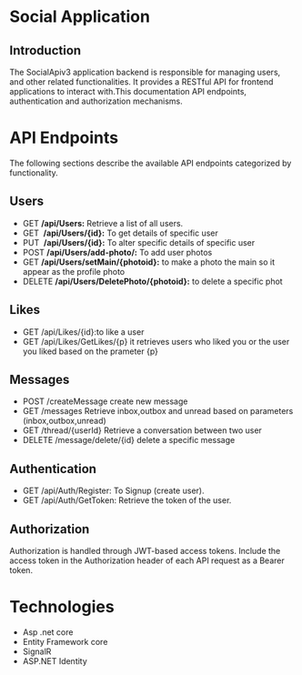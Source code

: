 # Social Application

## Introduction
The SocialApiv3 application backend is responsible for managing users, and other related functionalities. It provides a RESTful API for frontend applications to interact with.This documentation  API endpoints, authentication and authorization mechanisms.


# API Endpoints
The following sections describe the available API endpoints categorized by functionality.

## Users
- ​GET      **/api​/Users:** Retrieve a list of all users.
- GET  ​    **/api​/Users​/{id}:** To get details of specific user
- PUT ​     **/api​/Users​/{id}:** To alter specific details of specific user
- POST     **/api/Users/add-photo/:**  To add user photos
- GET      **/api/Users/setMain/{photoid}:** to make a photo the main so it appear as the profile photo
- DELETE   **/api/Users/DeletePhoto/{photoid}:** to delete a specific phot 
  
## Likes
- GET /api/Likes/{id}:to like a user
- GET /api/Likes/GetLikes/{p} it retrieves users who liked you or the user you liked based on 
                              the prameter {p}
## Messages 
- POST /createMessage    create new message 
- GET  /messages         Retrieve inbox,outbox and unread based on parameters (inbox,outbox,unread)
- GET /thread/{userId}   Retrieve a conversation between two user  
- DELETE  /message/delete/{id}  delete a specific message 

## Authentication
- GET /api/Auth/Register: To Signup (create user).
- GET /api/Auth/GetToken: Retrieve the token of the user.

## Authorization
Authorization is handled through JWT-based access tokens. Include the access token in the Authorization header of each API request as a Bearer token.

# Technologies
- Asp .net core 
- Entity Framework core 
- SignalR
- ASP.NET Identity





  

